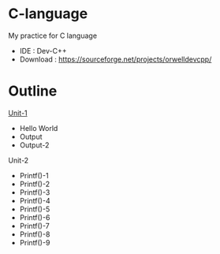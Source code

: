 # C-language
My practice for C language
  * IDE : Dev-C++
  * Download : https://sourceforge.net/projects/orwelldevcpp/
# Outline
[Unit-1](#Unit-1)
 * Hello World
 * Output
 * Output-2
 
Unit-2
 * Printf()-1
 * Printf()-2
 * Printf()-3
 * Printf()-4
 * Printf()-5
 * Printf()-6
 * Printf()-7
 * Printf()-8
 * Printf()-9
